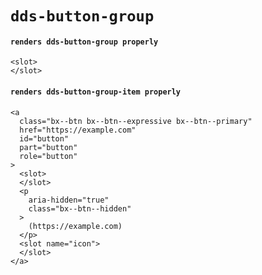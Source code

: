 # `dds-button-group`

#### `renders dds-button-group properly`

```
<slot>
</slot>

```

#### `renders dds-button-group-item properly`

```
<a
  class="bx--btn bx--btn--expressive bx--btn--primary"
  href="https://example.com"
  id="button"
  part="button"
  role="button"
>
  <slot>
  </slot>
  <p
    aria-hidden="true"
    class="bx--btn--hidden"
  >
    (https://example.com)
  </p>
  <slot name="icon">
  </slot>
</a>

```

